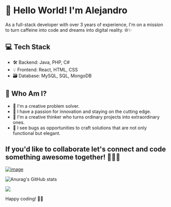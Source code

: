 # 👋 Hello World! I'm Alejandro

As a full-stack developer with over 3 years of experience, I'm on a mission to turn caffeine into code and dreams into digital reality. 🌐✨

## 💻 Tech Stack

- 🛠️ Backend: Java, PHP, C#
- 💡 Frontend: React, HTML, CSS
- 🗃️ Database: MySQL, SQL, MongoDB

## 🤔 Who Am I?

- 🎨 I'm a creative problem solver. 
- 🚀 I have a passion for innovation and staying on the cutting edge.
- 🧠 I'm a creative thinker who turns ordinary projects into extraordinary ones.
- 🔎 I see bugs as opportunities to craft solutions that are not only functional but elegant.

## If you'd like to collaborate let's connect and code something awesome together! 🚀👨‍💻

[![image](https://img.shields.io/badge/LinkedIn-0077B5?style=for-the-badge&logo=linkedin&logoColor=white)](https://www.linkedin.com/in/alejandro-rojas-rodriguez/)

![Anurag's GitHub stats](https://github-readme-stats.vercel.app/api?username=Alejo-Rojas-R&show_icons=true&theme=dark)

![](https://komarev.com/ghpvc/?username=Alejo-Rojas-R&color=grey&style=flat-square)

Happy coding! 🚁✨
